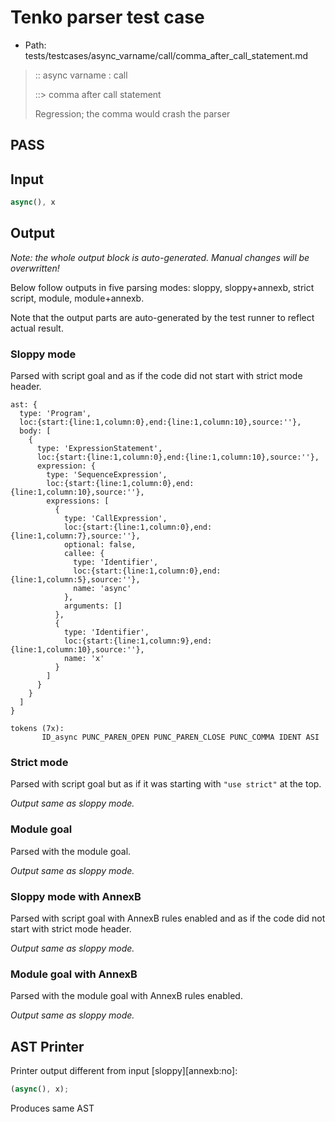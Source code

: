 # Tenko parser test case

- Path: tests/testcases/async_varname/call/comma_after_call_statement.md

> :: async varname : call
>
> ::> comma after call statement
>
> Regression; the comma would crash the parser

## PASS

## Input

`````js
async(), x
`````

## Output

_Note: the whole output block is auto-generated. Manual changes will be overwritten!_

Below follow outputs in five parsing modes: sloppy, sloppy+annexb, strict script, module, module+annexb.

Note that the output parts are auto-generated by the test runner to reflect actual result.

### Sloppy mode

Parsed with script goal and as if the code did not start with strict mode header.

`````
ast: {
  type: 'Program',
  loc:{start:{line:1,column:0},end:{line:1,column:10},source:''},
  body: [
    {
      type: 'ExpressionStatement',
      loc:{start:{line:1,column:0},end:{line:1,column:10},source:''},
      expression: {
        type: 'SequenceExpression',
        loc:{start:{line:1,column:0},end:{line:1,column:10},source:''},
        expressions: [
          {
            type: 'CallExpression',
            loc:{start:{line:1,column:0},end:{line:1,column:7},source:''},
            optional: false,
            callee: {
              type: 'Identifier',
              loc:{start:{line:1,column:0},end:{line:1,column:5},source:''},
              name: 'async'
            },
            arguments: []
          },
          {
            type: 'Identifier',
            loc:{start:{line:1,column:9},end:{line:1,column:10},source:''},
            name: 'x'
          }
        ]
      }
    }
  ]
}

tokens (7x):
       ID_async PUNC_PAREN_OPEN PUNC_PAREN_CLOSE PUNC_COMMA IDENT ASI
`````

### Strict mode

Parsed with script goal but as if it was starting with `"use strict"` at the top.

_Output same as sloppy mode._

### Module goal

Parsed with the module goal.

_Output same as sloppy mode._

### Sloppy mode with AnnexB

Parsed with script goal with AnnexB rules enabled and as if the code did not start with strict mode header.

_Output same as sloppy mode._

### Module goal with AnnexB

Parsed with the module goal with AnnexB rules enabled.

_Output same as sloppy mode._

## AST Printer

Printer output different from input [sloppy][annexb:no]:

````js
(async(), x);
````

Produces same AST
